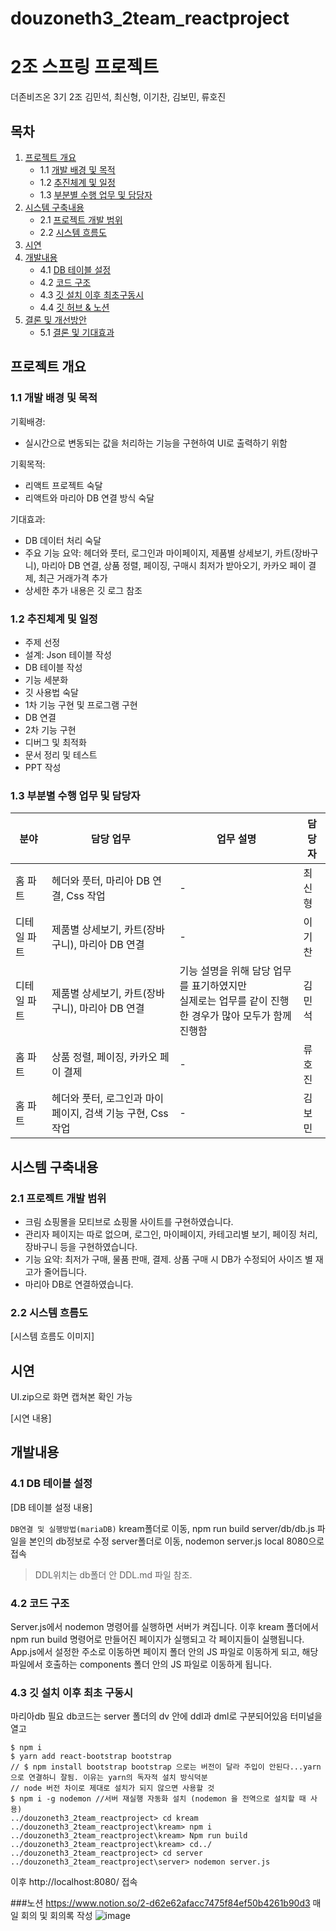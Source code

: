 # douzoneth3_2team_reactproject
# 2조 스프링 프로젝트

더존비즈온 3기 2조 김민석, 최신형, 이기찬, 김보민, 류호진

## 목차

1. [프로젝트 개요](#프로젝트-개요)
   - 1.1 [개발 배경 및 목적](#개발-배경-및-목적)
   - 1.2 [추진체계 및 일정](#추진체계-및-일정)
   - 1.3 [부분별 수행 업무 및 담당자](#부분별-수행-업무-및-담당자)
2. [시스템 구축내용](#시스템-구축내용)
   - 2.1 [프로젝트 개발 범위](#프로젝트-개발-범위)
   - 2.2 [시스템 흐름도](#시스템-흐름도)
3. [시연](#시연)
4. [개발내용](#개발내용)
   - 4.1 [DB 테이블 설정](#DB-테이블-설정)
   - 4.2 [코드 구조](#코드-구조)
   - 4.3 [깃 설치 이후 최초구동시](#깃-설치-이후-최초구동시)
   - 4.4 [깃 허브 & 노션](#깃-허브--노션)
5. [결론 및 개선방안](#결론-및-개선방안)
   - 5.1 [결론 및 기대효과](#결론-및-기대효과)

## 프로젝트 개요

### 1.1 개발 배경 및 목적

기획배경:
- 실시간으로 변동되는 값을 처리하는 기능을 구현하여 UI로 출력하기 위함

기획목적:
- 리액트 프로젝트 숙달
- 리액트와 마리아 DB 연결 방식 숙달

기대효과:
- DB 데이터 처리 숙달
- 주요 기능 요약: 헤더와 풋터, 로그인과 마이페이지, 제품별 상세보기, 카트(장바구니), 마리아 DB 연결, 상품 정렬, 페이징, 구매시 최저가 받아오기, 카카오 페이 결제, 최근 거래가격 추가
- 상세한 추가 내용은 깃 로그 참조

### 1.2 추진체계 및 일정

- 주제 선정
- 설계: Json 테이블 작성
- DB 테이블 작성
- 기능 세분화
- 깃 사용법 숙달
- 1차 기능 구현 및 프로그램 구현
- DB 연결
- 2차 기능 구현
- 디버그 및 최적화
- 문서 정리 및 테스트
- PPT 작성

### 1.3 부분별 수행 업무 및 담당자

분야 | 담당 업무 | 업무 설명 | 담당자
--- | --- | --- | ---
홈 파트 | 헤더와 풋터, 마리아 DB 연결, Css 작업 | - | 최신형
디테일 파트 | 제품별 상세보기, 카트(장바구니), 마리아 DB 연결 | - | 이기찬
디테일 파트 | 제품별 상세보기, 카트(장바구니), 마리아 DB 연결 | 기능 설명을 위해 담당 업무를 표기하였지만 <br />실제로는 업무를 같이 진행한 경우가 많아 모두가 함께 진행함 | 김민석
홈 파트 | 상품 정렬, 페이징, 카카오 페이 결제 | - | 류호진
홈 파트 | 헤더와 풋터, 로그인과 마이페이지, 검색 기능 구현, Css 작업 | - | 김보민

## 시스템 구축내용

### 2.1 프로젝트 개발 범위

- 크림 쇼핑몰을 모티브로 쇼핑몰 사이트를 구현하였습니다.
- 관리자 페이지는 따로 없으며, 로그인, 마이페이지, 카테고리별 보기, 페이징 처리, 장바구니 등을 구현하였습니다.
- 기능 요약: 최저가 구매, 물품 판매, 결제. 상품 구매 시 DB가 수정되어 사이즈 별 재고가 줄어듭니다.
- 마리아 DB로 연결하였습니다.

### 2.2 시스템 흐름도

[시스템 흐름도 이미지]

## 시연
UI.zip으로 화면 캡쳐본 확인 가능

[시연 내용]

## 개발내용

### 4.1 DB 테이블 설정

[DB 테이블 설정 내용]

`DB연결 및 실행방법(mariaDB)`
kream폴더로 이동, npm run build
server/db/db.js 파일을 본인의 db정보로 수정 
server폴더로 이동, nodemon server.js
local 8080으로 접속

> DDL위치는 db폴더 안 DDL.md 파일 참조.


### 4.2 코드 구조

Server.js에서 nodemon 명령어를 실행하면 서버가 켜집니다.
이후 kream 폴더에서 npm run build 명령어로 만들어진 페이지가 실행되고 각 페이지들이 실행됩니다.
App.js에서 설정한 주소로 이동하면 페이지 폴더 안의 JS 파일로 이동하게 되고, 해당 파일에서 호출하는 components 폴더 안의 JS 파일로 이동하게 됩니다.

### 4.3 깃 설치 이후 최초 구동시
마리아db 필요
db코드는 server 폴더의 dv 안에 ddl과 dml로 구분되어있음
터미널을 열고 
```
$ npm i
$ yarn add react-bootstrap bootstrap 
// $ npm install bootstrap bootstrap 으로는 버전이 달라 주입이 안된다...yarn으로 연결하니 잘됨. 이유는 yarn의 독자적 설치 방식덕분 
// node 버전 차이로 제대로 설치가 되지 않으면 사용할 것 
$ npm i -g nodemon //서버 재실행 자동화 설치 (nodemon 을 전역으로 설치할 때 사용)
../douzoneth3_2team_reactproject> cd kream
../douzoneth3_2team_reactproject\kream> npm i
../douzoneth3_2team_reactproject\kream> Npm run build 
../douzoneth3_2team_reactproject\kream> cd../
../douzoneth3_2team_reactproject> cd server
../douzoneth3_2team_reactproject\server> nodemon server.js
```

이후 http://localhost:8080/ 접속

###노션
https://www.notion.so/2-d62e62afacc7475f84ef50b4261b90d3
매일 회의 및 회의록 작성 
![image](https://github.com/rhj1216-hochan06/douzoneth3_2team_reactproject/assets/83914448/5f2f64ae-1bfa-4fe8-a371-06f023e8805b)


